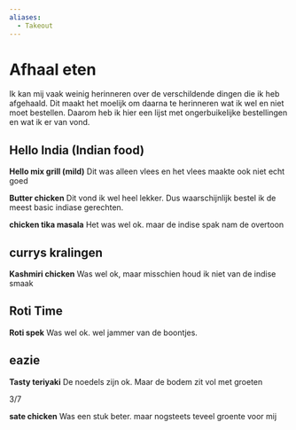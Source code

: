 ```yaml
---
aliases:
  - Takeout
---
```


# Afhaal eten

Ik kan mij vaak weinig herinneren over de verschildende dingen die ik heb afgehaald.
Dit maakt het moelijk om daarna te herinneren wat ik wel en niet moet bestellen.
Daarom heb ik hier een lijst met ongerbuikelijke bestellingen en wat ik er van vond.

## Hello India (Indian food)

**Hello mix grill (mild)**
Dit was alleen vlees en het vlees maakte ook niet echt goed

**Butter chicken**
Dit vond ik wel heel lekker. Dus waarschijnlijk bestel ik de meest basic indiase gerechten.

**chicken tika masala**
Het was wel ok. maar de indise spak nam de overtoon

## currys kralingen

**Kashmiri chicken**
Was wel ok, maar misschien houd ik niet van de indise smaak

## Roti Time

**Roti spek**
Was wel ok. wel jammer van de boontjes.

## eazie

**Tasty teriyaki**
De noedels zijn ok. Maar de bodem zit vol met groeten

3/7

**sate chicken**
Was een stuk beter. maar nogsteets teveel groente voor mij
